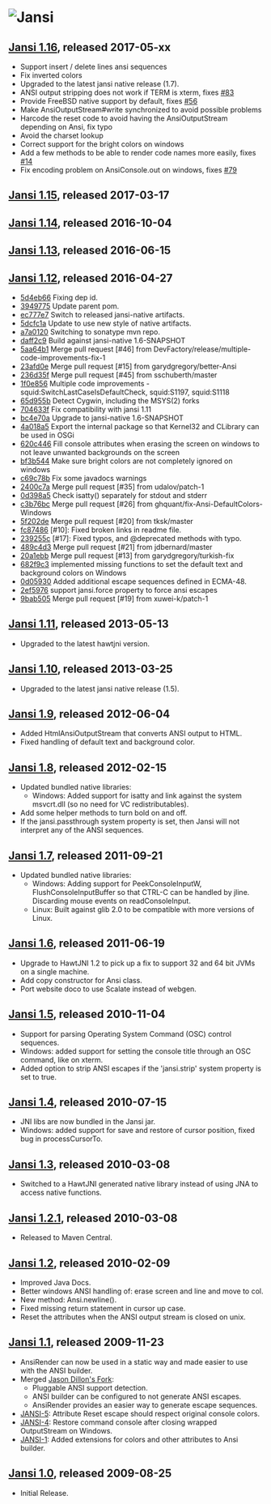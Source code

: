 # ![Jansi](http://fusesource.github.io/jansi/images/project-logo.png)

## [Jansi 1.16][1_16], released 2017-05-xx
[1_16]: http://repo.fusesource.com/nexus/content/groups/public/org/fusesource/jansi/jansi/1.16

* Support insert / delete lines ansi sequences
* Fix inverted colors
* Upgraded to the latest jansi native release (1.7).
* ANSI output stripping does not work if TERM is xterm, fixes [#83](https://github.com/fusesource/jansi/pull/83)
* Provide FreeBSD native support by default, fixes [#56](https://github.com/fusesource/jansi/pull/56)
* Make AnsiOutputStream#write synchronized to avoid possible problems
* Harcode the reset code to avoid having the AnsiOutputStream depending on Ansi, fix typo
* Avoid the charset lookup
* Correct support for the bright colors on windows
* Add a few methods to be able to render code names more easily, fixes [#14](https://github.com/fusesource/jansi/pull/14)
* Fix encoding problem on AnsiConsole.out on windows, fixes [#79](https://github.com/fusesource/jansi/pull/79)

## [Jansi 1.15][1_15], released 2017-03-17
[1_15]: http://repo.fusesource.com/nexus/content/groups/public/org/fusesource/jansi/jansi/1.15

## [Jansi 1.14][1_14], released 2016-10-04
[1_14]: http://repo.fusesource.com/nexus/content/groups/public/org/fusesource/jansi/jansi/1.14

## [Jansi 1.13][1_13], released 2016-06-15
[1_13]: http://repo.fusesource.com/nexus/content/groups/public/org/fusesource/jansi/jansi/1.13

## [Jansi 1.12][1_12], released 2016-04-27
[1_12]: http://repo.fusesource.com/nexus/content/groups/public/org/fusesource/jansi/jansi/1.12

* [5d4eb66](https://github.com/fusesource/jansi/commit/5d4eb665e428a63851ab2b51bad7c3487803e841) Fixing dep id.
* [3949775](https://github.com/fusesource/jansi/commit/3949775bb2df312d720fa22439efbea2b14e6ef4) Update parent pom.
* [ec777e7](https://github.com/fusesource/jansi/commit/ec777e737a508e7cd1aa477a9d2681c6d0638bad) Switch to released jansi-native artifacts.
* [5dcfc1a](https://github.com/fusesource/jansi/commit/5dcfc1ad5bec9f21c02c0839cdd325d8560b2d59) Update to use new style of native artifacts.
* [a7a0120](https://github.com/fusesource/jansi/commit/a7a0120a299b8c052b392ebd6c8ef173a36df0f6) Switching to sonatype mvn repo.
* [daff2c9](https://github.com/fusesource/jansi/commit/daff2c9384bf939273dc9969805b07f52461ea5b) Build against jansi-native 1.6-SNAPSHOT
* [5aa64b1](https://github.com/fusesource/jansi/commit/5aa64b112c1544363deae81688b97cf56cc37c19) Merge pull request [#46] from DevFactory/release/multiple-code-improvements-fix-1
* [23afd0e](https://github.com/fusesource/jansi/commit/23afd0e094a6c4de0fb26f4b370ee6add944faee) Merge pull request [#15] from garydgregory/better-Ansi
* [236d35f](https://github.com/fusesource/jansi/commit/236d35fadb9cf3ff75f90236f2e6aec45c69ba55) Merge pull request [#45] from sschuberth/master
* [1f0e856](https://github.com/fusesource/jansi/commit/1f0e856398b4ee4b304bd61e17399205412c7c66) Multiple code improvements - squid:SwitchLastCaseIsDefaultCheck, squid:S1197, squid:S1118
* [65d955b](https://github.com/fusesource/jansi/commit/65d955bf0aa8ae480ee5d8eefdd8057ff7471eca) Detect Cygwin, including the MSYS(2) forks
* [704633f](https://github.com/fusesource/jansi/commit/704633fd36399437ebea59dded84324a9f09616a) Fix compatibility with jansi 1.11
* [bc4e70a](https://github.com/fusesource/jansi/commit/bc4e70af8739231cd60502bb72377302925564e0) Upgrade to jansi-native 1.6-SNAPSHOT
* [4a018a5](https://github.com/fusesource/jansi/commit/4a018a520f9baf4b09f0c3577aa871c9c74a17b8) Export the internal package so that Kernel32 and CLibrary can be used in OSGi
* [620c446](https://github.com/fusesource/jansi/commit/620c44697fea322181f402cd325998b871afee00) Fill console attributes when erasing the screen on windows to not leave unwanted backgrounds on the screen
* [bf3b544](https://github.com/fusesource/jansi/commit/bf3b544a172a57e62412dff9043faa428ee31b2f) Make sure bright colors are not completely ignored on windows
* [c69c78b](https://github.com/fusesource/jansi/commit/c69c78b2f3855255b0432162d2e94f9d84951b0b) Fix some javadocs warnings
* [2400c7a](https://github.com/fusesource/jansi/commit/2400c7acd9941a8974258804b63876512f6b4bf7) Merge pull request [#35] from udalov/patch-1
* [0d398a5](https://github.com/fusesource/jansi/commit/0d398a57e70f2654631dbcd7adc34bc85428b172) Check isatty() separately for stdout and stderr
* [c3b76bc](https://github.com/fusesource/jansi/commit/c3b76bcad382f6a76cfb1534e6b068ee53774554) Merge pull request [#26] from ghquant/fix-Ansi-DefaultColors-Windows
* [5f202de](https://github.com/fusesource/jansi/commit/5f202def7a3cfb2584b442bcdce0ed2d6600b76e) Merge pull request [#20] from tksk/master
* [fc87486](https://github.com/fusesource/jansi/commit/fc87486cea26655e7c6eda77b1b582e2bf416f33) [#10]: Fixed broken links in readme file.
* [239255c](https://github.com/fusesource/jansi/commit/239255ca6221da5bf453065cc8ddbd45b2e4a406) [#17]: Fixed typos, and @deprecated methods with typo.
* [489c4d3](https://github.com/fusesource/jansi/commit/489c4d3a74f93dbd17bb8927feac4ba82dfbb23c) Merge pull request [#21] from jdbernard/master
* [20a1ebb](https://github.com/fusesource/jansi/commit/20a1ebb2a15003cc290d461f6da30e9787b1f6f1) Merge pull request [#13] from garydgregory/turkish-fix
* [682f9c3](https://github.com/fusesource/jansi/commit/682f9c3eb4df5e95ac6383d20bddcd788cccaacd) implemented missing functions to set the default text and background colors on Windows
* [0d05930](https://github.com/fusesource/jansi/commit/0d059308450dbe9a122b61b7a9424b12ed25cf79) Added additional escape sequences defined in ECMA-48.
* [2ef5976](https://github.com/fusesource/jansi/commit/2ef5976879123accb0f9adc22c0014eb0310e298) support jansi.force property to force ansi escapes
* [9bab505](https://github.com/fusesource/jansi/commit/9bab505bfbd57c8511ef3641c6d0fe41c92302dd) Merge pull request [#19] from xuwei-k/patch-1

## [Jansi 1.11][1_11], released 2013-05-13
[1_11]: http://repo.fusesource.com/nexus/content/groups/public/org/fusesource/jansi/jansi/1.11

* Upgraded to the latest hawtjni version.

## [Jansi 1.10][1_10], released 2013-03-25
[1_10]: http://repo.fusesource.com/nexus/content/groups/public/org/fusesource/jansi/jansi/1.10

* Upgraded to the latest jansi native release (1.5).

## [Jansi 1.9][1_9], released 2012-06-04
[1_9]: http://repo.fusesource.com/nexus/content/groups/public/org/fusesource/jansi/jansi/1.9

* Added HtmlAnsiOutputStream that converts ANSI output to HTML.
* Fixed handling of default text and background color.

## [Jansi 1.8][1_8], released 2012-02-15
[1_8]: http://repo.fusesource.com/nexus/content/groups/public/org/fusesource/jansi/jansi/1.8

* Updated bundled native libraries:
  * Windows: Added support for isatty and link against the system msvcrt.dll (so no need for VC redistributables).
* Add some helper methods to turn bold on and off.
* If the jansi.passthrough system property is set, then Jansi will not interpret any of the ANSI sequences.

## [Jansi 1.7][1_7], released 2011-09-21
[1_7]: http://repo.fusesource.com/nexus/content/groups/public/org/fusesource/jansi/jansi/1.7

* Updated bundled native libraries:
  * Windows: Adding support for PeekConsoleInputW, FlushConsoleInputBuffer so that CTRL-C can be handled by jline. Discarding mouse events on readConsoleInput.
  * Linux: Built against glib 2.0 to be compatible with more versions of Linux.
  
## [Jansi 1.6][1_6], released 2011-06-19
[1_6]: http://repo.fusesource.com/nexus/content/groups/public/org/fusesource/jansi/jansi/1.6

* Upgrade to HawtJNI 1.2 to pick up a fix to support 32 and 64 bit JVMs on a single machine.
* Add copy constructor for Ansi class.
* Port website doco to use Scalate instead of webgen.

## [Jansi 1.5][1_5], released 2010-11-04
[1_5]: http://repo.fusesource.com/nexus/content/groups/public/org/fusesource/jansi/jansi/1.5

* Support for parsing Operating System Command (OSC) control sequences.
* Windows: added support for setting the console title through an OSC command, like on xterm.
* Added option to strip ANSI escapes if the 'jansi.strip' system property is set to true.

## [Jansi 1.4][1_4], released 2010-07-15
[1_4]: http://repo.fusesource.com/nexus/content/groups/public/org/fusesource/jansi/jansi/1.4

* JNI libs are now bundled in the Jansi jar.
* Windows: added support for save and restore of cursor position, fixed bug in processCursorTo.

## [Jansi 1.3][1_3], released 2010-03-08
[1_3]: http://repo.fusesource.com/nexus/content/groups/public/org/fusesource/jansi/jansi/1.3

* Switched to a HawtJNI generated native library instead of using JNA to access native functions.

## [Jansi 1.2.1][1_2_1], released 2010-03-08
[1_2_1]: http://repo.fusesource.com/nexus/content/groups/public/org/fusesource/jansi/jansi/1.2.1

* Released to Maven Central.

## [Jansi 1.2][1_2], released 2010-02-09
[1_2]: http://jansi.fusesource.org/repo/release/org/fusesource/jansi/jansi/1.2

* Improved Java Docs.
* Better windows ANSI handling of: erase screen and line and move to col.
* New method: Ansi.newline().
* Fixed missing return statement in cursor up case. 
* Reset the attributes when the ANSI output stream is closed on unix.

## [Jansi 1.1][1_1], released 2009-11-23
[1_1]: http://jansi.fusesource.org/repo/release/org/fusesource/jansi/jansi/1.1

* AnsiRender can now be used in a static way and made easier to use with the ANSI builder.
* Merged [Jason Dillon's Fork](http://github.com/jdillon/jansi/tree/bb86e0e79bec850167ddfd8c4a86fb9ffef704e5): 
	* Pluggable ANSI support detection.
	* ANSI builder can be configured to not generate ANSI escapes.
	* AnsiRender provides an easier way to generate escape sequences.
* [JANSI-5](http://fusesource.com/issues/browse/JANSI-5): Attribute Reset escape should respect original console colors.
* [JANSI-4](http://fusesource.com/issues/browse/JANSI-4): Restore command console after closing wrapped OutputStream on Windows.
* [JANSI-1](http://fusesource.com/issues/browse/JANSI-1): Added extensions for colors and other attributes to Ansi builder. 

## [Jansi 1.0][1_0], released 2009-08-25
[1_0]: http://jansi.fusesource.org/repo/release/org/fusesource/jansi/jansi/1.0

* Initial Release.
